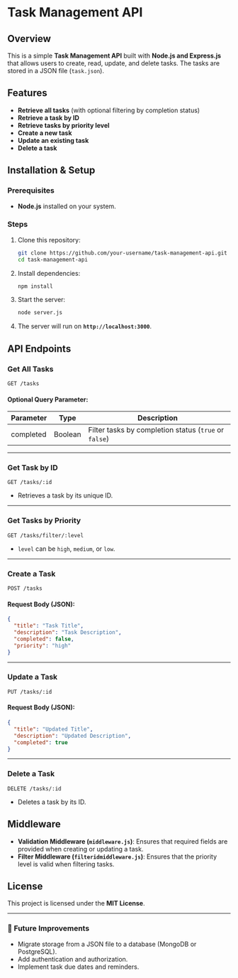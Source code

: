 # Task Management API

## Overview
This is a simple **Task Management API** built with **Node.js and Express.js** that allows users to create, read, update, and delete tasks. The tasks are stored in a JSON file (`task.json`).

## Features
- **Retrieve all tasks** (with optional filtering by completion status)
- **Retrieve a task by ID**
- **Retrieve tasks by priority level**
- **Create a new task**
- **Update an existing task**
- **Delete a task**

## Installation & Setup

### Prerequisites
- **Node.js** installed on your system.

### Steps
1. Clone this repository:
   ```bash
   git clone https://github.com/your-username/task-management-api.git
   cd task-management-api
   ```
2. Install dependencies:
   ```bash
   npm install
   ```
3. Start the server:
   ```bash
   node server.js
   ```
4. The server will run on **`http://localhost:3000`**.

## API Endpoints

### Get All Tasks
```http
GET /tasks
```
#### Optional Query Parameter:
| Parameter | Type    | Description |
|-----------|--------|-------------|
| completed | Boolean | Filter tasks by completion status (`true` or `false`) |

---
### Get Task by ID
```http
GET /tasks/:id
```
- Retrieves a task by its unique ID.

---
### Get Tasks by Priority
```http
GET /tasks/filter/:level
```
- `level` can be `high`, `medium`, or `low`.

---
### Create a Task
```http
POST /tasks
```
#### Request Body (JSON):
```json
{
  "title": "Task Title",
  "description": "Task Description",
  "completed": false,
  "priority": "high"
}
```

---
### Update a Task
```http
PUT /tasks/:id
```
#### Request Body (JSON):
```json
{
  "title": "Updated Title",
  "description": "Updated Description",
  "completed": true
}
```

---
### Delete a Task
```http
DELETE /tasks/:id
```
- Deletes a task by its ID.

## Middleware
- **Validation Middleware (`middleware.js`)**: Ensures that required fields are provided when creating or updating a task.
- **Filter Middleware (`filteridmiddleware.js`)**: Ensures that the priority level is valid when filtering tasks.

## License
This project is licensed under the **MIT License**.

---

### 🎯 Future Improvements
- Migrate storage from a JSON file to a database (MongoDB or PostgreSQL).
- Add authentication and authorization.
- Implement task due dates and reminders.



                        